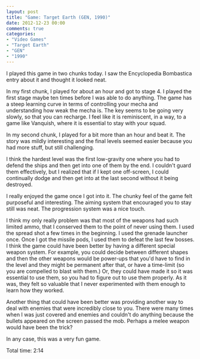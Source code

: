 ```yaml
---
layout: post
title: "Game: Target Earth (GEN, 1990)"
date: 2012-12-23 00:00
comments: true
categories:
- "Video Games"
- "Target Earth"
- "GEN"
- "1990"
---
```


I played this game in two chunks today. I saw the Encyclopedia
Bombastica entry about it and thought it looked neat.

In my first chunk, I played for about an hour and got to
stage 4. I played the first stage maybe ten times before I was
able to do anything. The game has a steep learning curve in terms
of controlling your mecha and understanding how weak the mecha
is. The key seems to be going very slowly, so that you can
recharge. I feel like it is reminiscent, in a way, to a game like
Vanquish, where it is essential to stay with your squad.

In my second chunk, I played for a bit more than an hour and beat
it. The story was mildly interesting and the final levels seemed
easier because you had more stuff, but still challenging.

I think the hardest level was the first low-gravity one where you
had to defend the ships and then get into one of them by the
end. I couldn't guard them effectively, but I realized that if I
kept one off-screen, I could continually dodge and then get into
at the last second without it being destroyed.

I really enjoyed the game once I got into it. The chunky feel of
the game felt purposeful and interesting. The aiming system that
encouraged you to stay still was neat. The progression system was
a nice touch.

I think my only really problem was that most of the weapons had
such limited ammo, that I conserved them to the point of never
using them. I used the spread shot a few times in the
beginning. I used the grenade launcher once. Once I got the
missile pods, I used them to defeat the last few bosses. I think
the game could have been better by having a different special
weapon system. For example, you could decide between different
shapes and then the other weapons would be power-ups that you'd
have to find in the level and they might be permanent after that,
or have a time-limit (so you are compelled to blast with them.)
Or, they could have made it so it was essential to use them, so
you had to figure out to use them properly. As it was, they felt
so valuable that I never experimented with them enough to learn
how they worked.

Another thing that could have been better was providing another
way to deal with enemies that were incredibly close to you. There
were many times when I was just covered and enemies and couldn't
do anything because the bullets appeared on the screen passed the
mob. Perhaps a melee weapon would have been the trick?

In any case, this was a very fun game.

Total time: 2:14
